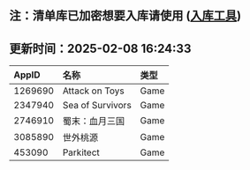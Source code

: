 ## 注：清单库已加密想要入库请使用 ([入库工具](https://github.com/BlankTMing/ManifestAutoUpdate/releases))

## 更新时间：2025-02-08 16:24:33
| AppID | 名称 | 类型  |
| :-------------------- | :----------------------------- | :----------- |
| 1269690 | Attack on Toys| Game |
| 2347940 | Sea of Survivors| Game |
| 2746910 | 蜀末：血月三国| Game |
| 3085890 | 世外桃源| Game |
| 453090 | Parkitect| Game |
